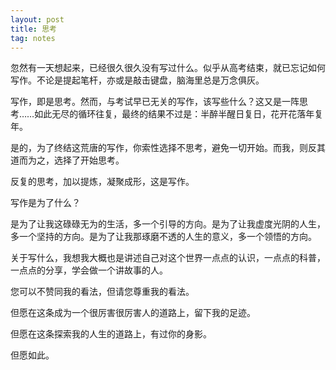 ```yaml
---
layout: post
title: 思考
tag: notes
---
```

忽然有一天想起来，已经很久很久没有写过什么。似乎从高考结束，就已忘记如何写作。不论是提起笔杆，亦或是敲击键盘，脑海里总是万念俱灰。

写作，即是思考。然而，与考试早已无关的写作，该写些什么？这又是一阵思考……如此无尽的循环往复，最终的结果不过是：半醉半醒日复日，花开花落年复年。

是的，为了终结这荒唐的写作，你索性选择不思考，避免一切开始。而我，则反其道而为之，选择了开始思考。

反复的思考，加以提炼，凝聚成形，这是写作。

写作是为了什么？

是为了让我这碌碌无为的生活，多一个引导的方向。是为了让我虚度光阴的人生，多一个坚持的方向。是为了让我那琢磨不透的人生的意义，多一个领悟的方向。

关于写什么，我想我大概也是讲述自己对这个世界一点点的认识，一点点的科普，一点点的分享，学会做一个讲故事的人。

您可以不赞同我的看法，但请您尊重我的看法。

但愿在这条成为一个很厉害很厉害人的道路上，留下我的足迹。

但愿在这条探索我的人生的道路上，有过你的身影。

但愿如此。
